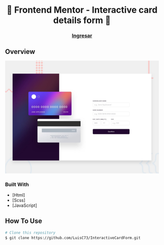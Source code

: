 # 




<h1 align="center">👋  Frontend Mentor - Interactive card details form 🚀</h1>

<div align="center">
  <h3>
    <a href="#">
      Ingresar
    </a>
  </h3>
</div>

## Overview

![Design preview for the Interactive card details form coding challenge](./src/design/desktop-preview.jpg)

### Built With

- [Html]
- [Scss]
- [JavaScript]


## How To Use

```bash
# Clone this repository
$ git clone https://github.com/LuisC73/InteractiveCardForm.git

```